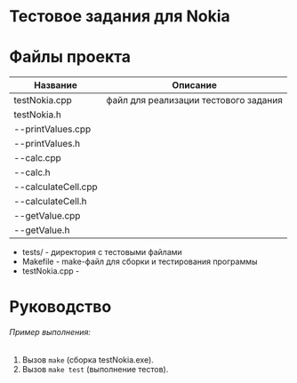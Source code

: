 # Тестовое задания для Nokia

# Файлы проекта
Название | Описание
 | --- | --- |
 | testNokia.cpp | файл для реализации тестового задания |
 | testNokia.h |  |
 | --printValues.cpp |  |
 | --printValues.h |  |
 |  --calc.cpp |  |
 |  --calc.h |  |
 |    --calculateCell.cpp |  |
 |    --calculateCell.h |  |
 |      --getValue.cpp |  |
 |      --getValue.h |  |
+ tests/ - директория с тестовыми файлами
+ Makefile - make-файл для сборки и тестирования программы
+ testNokia.cpp - 

# Руководство
###### Пример выполнения:
1. Вызов `make` (сборка testNokia.exe).
2. Вызов `make test` (выполнение тестов).
